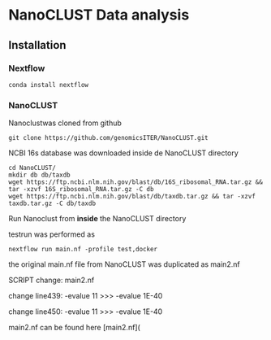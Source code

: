 # NanoCLUST Data analysis 

## Installation 

### Nextflow

``` 
conda install nextflow
```

### NanoCLUST 
Nanoclustwas cloned from github 

```
git clone https://github.com/genomicsITER/NanoCLUST.git
```
NCBI 16s database was downloaded inside de NanoCLUST directory 
```
cd NanoCLUST/
mkdir db db/taxdb
wget https://ftp.ncbi.nlm.nih.gov/blast/db/16S_ribosomal_RNA.tar.gz && tar -xzvf 16S_ribosomal_RNA.tar.gz -C db
wget https://ftp.ncbi.nlm.nih.gov/blast/db/taxdb.tar.gz && tar -xzvf taxdb.tar.gz -C db/taxdb
```

Run Nanoclust from **inside** the NanoCLUST directory 

testrun was performed as 
```
nextflow run main.nf -profile test,docker
```

the original main.nf file from NanoCLUST was duplicated as main2.nf


SCRIPT change: main2.nf

change line439: -evalue 11 >>> -evalue 1E-40

change line450: -evalue 11 >>> -evalue 1E-40

main2.nf can be found here [main2.nf](
